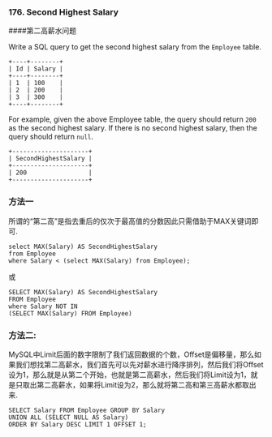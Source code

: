 ### 176. Second Highest Salary

####第二高薪水问题

Write a SQL query to get the second highest salary from the `Employee` table.

```
+----+--------+
| Id | Salary |
+----+--------+
| 1  | 100    |
| 2  | 200    |
| 3  | 300    |
+----+--------+

```

For example, given the above Employee table, the query should return `200` as the second highest salary. If there is no second highest salary, then the query should return `null`.

```
+---------------------+
| SecondHighestSalary |
+---------------------+
| 200                 |
+---------------------+
```

### 方法一

所谓的“第二高”是指去重后的仅次于最高值的分数因此只需借助于MAX关键词即可.

```
select MAX(Salary) AS SecondHighestSalary 
from Employee
where Salary < (select MAX(Salary) from Employee);
```

或

```
SELECT MAX(Salary) AS SecondHighestSalary 
FROM Employee
where Salary NOT IN
(SELECT MAX(Salary) FROM Employee)
```

### 方法二:

MySQL中Limit后面的数字限制了我们返回数据的个数，Offset是偏移量，那么如果我们想找第二高薪水，我们首先可以先对薪水进行降序排列，然后我们将Offset设为1，那么就是从第二个开始，也就是第二高薪水，然后我们将Limit设为1，就是只取出第二高薪水，如果将Limit设为2，那么就将第二高和第三高薪水都取出来.

```
SELECT Salary FROM Employee GROUP BY Salary
UNION ALL (SELECT NULL AS Salary)
ORDER BY Salary DESC LIMIT 1 OFFSET 1;
```